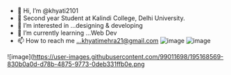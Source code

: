 - 👋 Hi, I’m @khyati2101
- 📖 Second year Student at Kalindi College, Delhi University.
- 👀 I’m interested in ...designing & developing
- 🌱 I’m currently learning ...Web Dev
- 📫 How to reach me ...khyatimehra21@gmail.com
![image](https://user-images.githubusercontent.com/99011698/195168591-bbe116ae-6cca-4f88-a81d-9ff8540c7535.png)
![image](https://user-images.githubusercontent.com/99011698/195168990-3385e6a7-c566-4a97-8bda-7b92a3f70efe.png)


<!---
khyati2101/khyati2101 is a ✨ special ✨ repository because its `README.md` (this file) appears on your GitHub profile.
You can click the Preview link to take a look at your changes.
--->
![image](https://user-images.githubusercontent.com/99011698/195168569-830b0a0d-d78b-4875-9773-0deb331ffb0e.png
